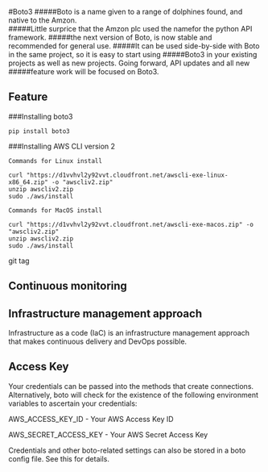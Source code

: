 #Boto3
#####Boto is a name given to a range of dolphines found, and native to the Amzon.  
#####Little surprice that the Amzon plc used the namefor the python API framework.
#####the next version of Boto, is now stable and recommended for general use.
#####It can be used side-by-side with Boto in the same project, so it is easy to start using
#####Boto3 in your existing projects as well as new projects. Going forward, API updates and all new
#####feature work will be focused on Boto3.

## Feature

###Installing boto3

```shell
pip install boto3

```

###Installing AWS CLI version 2 
```shell
Commands for Linux install

curl "https://d1vvhvl2y92vvt.cloudfront.net/awscli-exe-linux-x86_64.zip" -o "awscliv2.zip"
unzip awscliv2.zip
sudo ./aws/install

```

```shell
Commands for MacOS install

curl "https://d1vvhvl2y92vvt.cloudfront.net/awscli-exe-macos.zip" -o "awscliv2.zip"
unzip awscliv2.zip
sudo ./aws/install

```
git tag <tagname>

## Continuous monitoring


## Infrastructure management approach
Infrastructure as a code (IaC) is an infrastructure management approach that makes continuous delivery and DevOps possible.

## Access Key
Your credentials can be passed into the methods that create connections. Alternatively, boto will check for the existence of the following environment variables to ascertain your credentials:

AWS_ACCESS_KEY_ID - Your AWS Access Key ID

AWS_SECRET_ACCESS_KEY - Your AWS Secret Access Key

Credentials and other boto-related settings can also be stored in a boto config file. See this for details.

